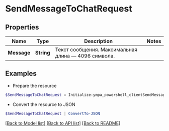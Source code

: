 # SendMessageToChatRequest
## Properties

Name | Type | Description | Notes
------------ | ------------- | ------------- | -------------
**Message** | **String** | Текст сообщения. Максимальная длина — 4096 символа. | 

## Examples

- Prepare the resource
```powershell
$SendMessageToChatRequest = Initialize-ympa_powershell_clientSendMessageToChatRequest  -Message null
```

- Convert the resource to JSON
```powershell
$SendMessageToChatRequest | ConvertTo-JSON
```

[[Back to Model list]](../README.md#documentation-for-models) [[Back to API list]](../README.md#documentation-for-api-endpoints) [[Back to README]](../README.md)


